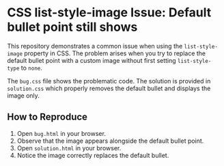 # CSS list-style-image Issue: Default bullet point still shows

This repository demonstrates a common issue when using the `list-style-image` property in CSS.  The problem arises when you try to replace the default bullet point with a custom image without first setting `list-style-type` to `none`. 

The `bug.css` file shows the problematic code. The solution is provided in `solution.css` which properly removes the default bullet and displays the image only.

## How to Reproduce
1. Open `bug.html` in your browser.
2. Observe that the image appears alongside the default bullet point.
3. Open `solution.html` in your browser.
4. Notice the image correctly replaces the default bullet.